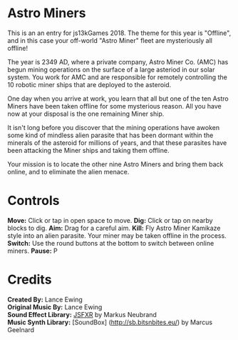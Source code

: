 # Astro Miners
This is an an entry for js13kGames 2018. The theme for this year is "Offline", and in this case your off-world "Astro Miner" fleet are mysteriously all offline!

The year is 2349 AD, where a private company, Astro Miner Co. (AMC) has begun mining operations on the surface of a large asteriod in our solar system. You work for AMC and are responsible for remotely controlling the 10 robotic miner ships that are deployed to the asteroid.

One day when you arrive at work, you learn that all but one of the ten Astro Miners have been taken offline for some mysterious reason. All you have now at your disposal is the one remaining Miner ship.

It isn't long before you discover that the mining operations have awoken some kind of mindless alien parasite that has been dormant within the minerals of the asteroid for millions of years, and that these parasites have been attacking the Miner ships and taking them offline.

Your mission is to locate the other nine Astro Miners and bring them back online, and to eliminate the alien menace.

# Controls
**Move:** Click or tap in open space to move. 
**Dig:** Click or tap on nearby blocks to dig. 
**Aim:** Drag for a careful aim. 
**Kill:** Fly Astro Miner Kamikaze style into an alien parasite. Your miner may be taken offline in the process.   
**Switch:** Use the round buttons at the bottom to switch between online miners. 
**Pause:** P   

# Credits
**Created By:** Lance Ewing  
**Original Music By:** Lance Ewing  
**Sound Effect Library:** [JSFXR](https://github.com/mneubrand/jsfxr) by Markus Neubrand  
**Music Synth Library:** [SoundBox] (http://sb.bitsnbites.eu/) by Marcus Geelnard  

